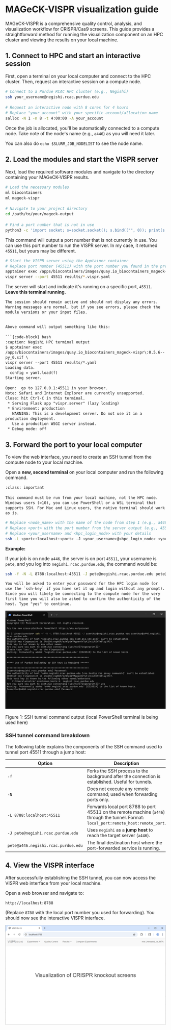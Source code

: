 # MAGeCK-VISPR visualization guide

MAGeCK-VISPR is a comprehensive quality control, analysis, and visualization workflow for CRISPR/Cas9 screens. This guide provides a straightforward method for running the visualization component on an HPC cluster and viewing the results on your local machine.

## 1. Connect to HPC and start an interactive session

First, open a terminal on your local computer and connect to the HPC cluster. Then, request an interactive session on a compute node.

```bash
# Connect to a Purdue RCAC HPC cluster (e.g., Negishi)
ssh your_username@negishi.rcac.purdue.edu

# Request an interactive node with 8 cores for 4 hours
# Replace "your_account" with your specific account/allocation name
salloc -N 1 -n 8 -t 4:00:00 -A your_account
```

Once the job is allocated, you'll be automatically connected to a compute node. Take note of the node's name (e.g., `a446`) as you will need it later.

You can also do `echo $SLURM_JOB_NODELIST` to see the node name.


## 2. Load the modules and start the VISPR server

Next, load the required software modules and navigate to the directory containing your MAGeCK-VISPR results.

```bash
# Load the necessary modules
ml biocontainers
ml mageck-vispr

# Navigate to your project directory
cd /path/to/your/mageck-output

# Find a port number that is not in use
python3 -c 'import socket; s=socket.socket(); s.bind(("", 0)); print(s.getsockname()[1]); s.close()'
```

This command will output a port number that is not currently in use. You can use this port number to run the VISPR server. In my case, it returned `45511`, but yours may be different.



```bash
# Start the VISPR server using the Apptainer container
# Replace port number (45511) with the port number you found in the previous step
apptainer exec /apps/biocontainers/images/quay.io_biocontainers_mageck-vispr\:0.5.6--py_0.sif \
vispr server --port 45511 results/*.vispr.yaml
```

The server will start and indicate it's running on a specific port, `45511`. **Leave this terminal running.**


```{warning}
The session should remain active and should not display any errors. Warning messages are normal, but if you see errors, please check the module versions or your input files.
```


```{dropdown} Click here to see an example output

Above command will output something like this:

```{code-block} bash
:caption: Negishi HPC terminal output
$ apptainer exec /apps/biocontainers/images/quay.io_biocontainers_mageck-vispr\:0.5.6--py_0.sif \
vispr server --port 45511 results/*.yaml
Loading data.
  config = yaml.load(f)
Starting server.

Open:  go to 127.0.0.1:45511 in your browser.
Note: Safari and Internet Explorer are currently unsupported.
Close: hit Ctrl-C in this terminal.
 * Serving Flask app "vispr.server" (lazy loading)
 * Environment: production
   WARNING: This is a development server. Do not use it in a production deployment.
   Use a production WSGI server instead.
 * Debug mode: off

```




## 3. Forward the port to your local computer

To view the web interface, you need to create an SSH tunnel from the compute node to your local machine.

Open a **new, second terminal** on your local computer and run the following command.


```{admonition} Use local terminal!
:class: important

This command must be run from your local machine, not the HPC node. Windows users (>10), you can use PowerShell or a WSL terminal that supports SSH. For Mac and Linux users, the native terminal should work as is.
```


```bash
# Replace <node_name> with the name of the node from step 1 (e.g., a446.negishi.rcac.purdue.edu)
# Replace <port> with the port number from the server output (e.g., 45511)
# Replace <your_username> and <hpc_login_node> with your details
ssh -L <port>:localhost:<port> -J <your_username>@<hpc_login_node> <your_username>@<node_name>
```

**Example:**

If your job is on node `a446`, the server is on port `45511`, your username is `pete`, and you log into `negishi.rcac.purdue.edu`, the command would be:

```bash
ssh -f -N -L 8788:localhost:45511 -J pete@negishi.rcac.purdue.edu pete@a446.negishi.rcac.purdue.edu
```

```{note}
You will be asked to enter your password for the HPC login node (or use the `ssh-key` if you have set it up and login without any prompt). Since you will likely be connecting to the compute node for the very first time you will also be asked to confirm the authenticity of the host. Type "yes" to continue.
```


![PowerShellTerminal](assets/figures/vispr_powershell-terminal.png)

Figure 1: SSH tunnel command output (local PowerShell terminal is being used here)

### SSH tunnel command breakdown

The following table explains the components of the SSH command used to tunnel port 45511 through a jump host:

| Option | Description |
|--------|-------------|
| `-f` | Forks the SSH process to the background after the connection is established. Useful for tunnels. |
| `-N` | Does not execute any remote command; used when forwarding ports only. |
| `-L 8788:localhost:45511` | Forwards local port 8788 to port 45511 on the remote machine (`a446`) through the tunnel. Format: `local_port:remote_host:remote_port`. |
| `-J pete@negishi.rcac.purdue.edu` | Uses `negishi` as a **jump host** to reach the target server (`a446`). |
| `pete@a446.negishi.rcac.purdue.edu` | The final destination host where the port-forwarded service is running. |



## 4. View the VISPR interface
After successfully establishing the SSH tunnel, you can now access the VISPR web interface from your local machine.

Open a web browser and navigate to:

```
http://localhost:8788
```

(Replace `8788` with the local port number you used for forwarding). You should now see the interactive VISPR interface.

![VISPR interface](assets/figures/vispr_vispr-interface.png)